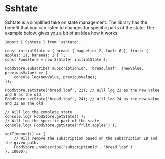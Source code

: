 # Sshtate

Sshtate is a simplified take on state management. The library has the benefit that you can listen to changes for specific parts
of the state. The example below, gives you a bit of an idea how it works.

```
import { Sshtate } from 'sshtate';

const initialState = { bread: { baguette: 2, loaf: 6 }, fruit: { apples: 11, bananas: 1 } };
const FoodStore = new Sshtate( initialState );

FoodStore.subscribe('subscriptionId', 'bread.loaf', (newValue, previousValue) => {
    console.log(newValue, previousValue);
});

FoodStore.setState('bread.loaf', 22); // Will log 22 as the new value and 6 as the old
FoodStore.setState('bread.loaf', 24); // Will log 24 as the new value and 22 as the old

// Will log the complete state
console.log( FoodStore.getState() );
// Will log the specific part of the state
console.log( FoodStore.getState('fruit.apples') );

setTimeout(() => {
    // Will remove the subscription based on the subscription ID and the given path.
    FoodStore.unsubscribe('subscriptionId', 'bread.loaf') 
}, 10000);
```
